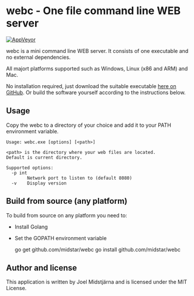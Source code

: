 # webc - One file command line WEB server

[![AppVeyor](https://ci.appveyor.com/api/projects/status/github/midstar/webc?svg=true)](https://ci.appveyor.com/api/projects/status/github/midstar/webc)

webc is a mini command line WEB server. It consists of one executable 
and no external dependencies.

All majort platforms supported such as Windows, Linux (x86 and ARM)
and Mac.

No installation required, just download the suitable executable 
[here on GitHub](https://github.com/midstar/webc/releases). Or build
the software yourself according to the instructions below.

## Usage

Copy the webc to a directory of your choice and add it to your PATH
environment variable.

    Usage: webc.exe [options] [<path>]
    
    <path> is the directory where your web files are located.
    Default is current directory.
    
    Supported options:
      -p int
            Network port to listen to (default 8080)
      -v    Display version

## Build from source (any platform)

To build from source on any platform you need to:

* Install Golang 
* Set the GOPATH environment variable

    go get github.com/midstar/webc
    go install github.com/midstar/webc

## Author and license

This application is written by Joel Midstjärna and is licensed under the MIT License.
